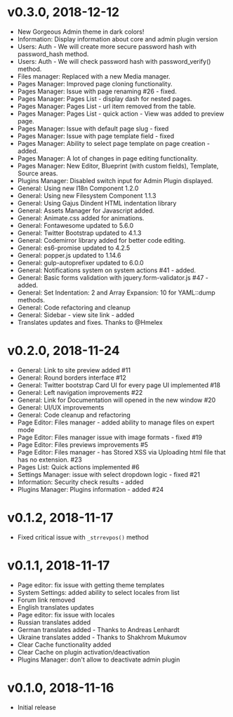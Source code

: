 # v0.3.0, 2018-12-12
* New Gorgeous Admin theme in dark colors!
* Information: Display information about core and admin plugin version
* Users: Auth - We will create more secure password hash with password_hash method.
* Users: Auth - We will check password hash with password_verify() method.
* Files manager: Replaced with a new Media manager.
* Pages Manager: Improved page cloning functionality.
* Pages Manager: Issue with page renaming #26 - fixed.
* Pages Manager: Pages List - display dash for nested pages.
* Pages Manager: Pages List - url item removed from the table.
* Pages Manager: Pages List - quick action - View was added to preview page.
* Pages Manager: Issue with default page slug - fixed
* Pages Manager: Issue with page template field - fixed
* Pages Manager: Ability to select page template on page creation - added.
* Pages Manager: A lot of changes in page editing functionality.
* Pages Manager: New Editor, Blueprint (with custom fields), Template, Source areas.
* Plugins Manager: Disabled switch input for Admin Plugin displayed.
* General: Using new I18n Component 1.2.0
* General: Using new Filesystem Component 1.1.3
* General: Using Gajus Dindent HTML indentation library
* General: Assets Manager for Javascript added.
* General: Animate.css added for animations.
* General: Fontawesome updated to 5.6.0
* General: Twitter Bootstrap updated to 4.1.3
* General: Codemirror library added for better code editing.
* General: es6-promise updated to 4.2.5
* General: popper.js updated to 1.14.6
* General: gulp-autoprefixer updated to 6.0.0
* General: Notifications system on system actions #41 - added.
* General: Basic forms validation with jquery.form-validator.js #47 - added.
* General: Set Indentation: 2 and Array Expansion: 10 for YAML::dump methods.
* General: Code refactoring and cleanup
* General: Sidebar - view site link - added
* Translates updates and fixes. Thanks to @Hmelex

# v0.2.0, 2018-11-24
* General: Link to site preview added #11
* General: Round borders interface #12
* General: Twitter bootstrap Card UI for every page UI implemented #18
* General: Left navigation improvements #22
* General: Link for Documentation will opened in the new window #20
* General: UI/UX improvements
* General: Code cleanup and refactoring
* Page Editor: Files manager - added ability to manage files on expert mode
* Page Editor: Files manager issue with image formats - fixed #19
* Page Editor: Files previews improvements #5
* Page Editor: Files manager - has Stored XSS via Uploading html file that has no extension. #23
* Pages List: Quick actions implemented #6
* Settings Manager: issue with select dropdown logic - fixed #21
* Information: Security check results - added
* Plugins Manager: Plugins information - added #24

# v0.1.2, 2018-11-17
* Fixed critical issue with `_strrevpos()` method

# v0.1.1, 2018-11-17
* Page editor: fix issue with getting theme templates
* System Settings: added ability to select locales from list
* Forum link removed
* English translates updates
* Page editor: fix issue with locales
* Russian translates added
* German translates added - Thanks to Andreas Lenhardt
* Ukraine translates added - Thanks to Shakhrom Mukumov
* Clear Cache functionality added
* Clear Cache on plugin activation/deactivation
* Plugins Manager: don't allow to deactivate admin plugin

# v0.1.0, 2018-11-16
* Initial release
